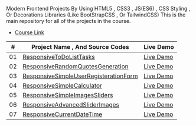 Modern Frontend Projects By Using HTML5 , CSS3 , JS(ES6) , CSS Styling , Or Decorations Libraries (Like BootStrapCSS , Or TailwindCSS) 
This is the main repository for all of the projects in the course.

- [Course Link](https://github.com/MahmoudKhalidShabaanOmar2/ModernFrontEndProjects)

| #   | Project Name  , And Source Codes                        | Live Demo   |
|-----|---------------------------------------------------------|-------------|
| 01  | [ResponsiveToDoListTasks]([https://github.com/MahmoudKhalidShabaanOmar2/ModernFrontEndProjects/tree/main/ResponsiveToDoList](https://github.com/MahmoudKhalidShabaanOmar2/ModernFrontEndProjects/tree/main/ResponsiveToDoList))           | [Live Demo](https://mahmoudkhalidshabaanomar2.github.io/ModernFrontEndProjects/ResponsiveToDoList/) |
| 02 | [ResponsiveRandomQuotesGeneration](https://github.com/MahmoudKhalidShabaanOmar2/ModernFrontEndProjects/tree/main/ResponsiveQuotesGeneration) | [Live Demo](https://mahmoudkhalidshabaanomar2.github.io/ModernFrontEndProjects/ResponsiveQuotesGeneration/) |
| 03 | [ResponsiveSimpleUserRegisterationForm](https://github.com/MahmoudKhalidShabaanOmar2/ModernFrontEndProjects/tree/main/ResponsiveSimpleUserRegisterationForm) | [Live Demo](https://mahmoudkhalidshabaanomar2.github.io/ModernFrontEndProjects/ResponsiveSimpleUserRegisterationForm/) |
| 04 | [ResponsiveSimpleCalculator](https://github.com/MahmoudKhalidShabaanOmar2/ModernFrontEndProjects/tree/main/ResponsiveSimpleCalculator) | [Live Demo](https://mahmoudkhalidshabaanomar2.github.io/ModernFrontEndProjects/ResponsiveSimpleCalculator) |
| 05 | [ResponsiveSimpleImagesSliders](https://github.com/MahmoudKhalidShabaanOmar2/ModernFrontEndProjects/tree/main/ResponsiveSimpleImagesSliders) | [Live Demo](https://mahmoudkhalidshabaanomar2.github.io/ModernFrontEndProjects//ResponsiveSimpleImagesSliders/) |
| 06 | [ResponsiveAdvancedSliderImages](https://github.com/MahmoudKhalidShabaanOmar2/ModernFrontEndProjects/tree/main/ResponsiveAdvancedSliderImages) | [Live Demo](https://mahmoudkhalidshabaanomar2.github.io/ModernFrontEndProjects//ResponsiveAdvancedSliderImages/) |
| 07 | [ResponsiveCurrentDateTime](https://github.com/MahmoudKhalidShabaanOmar2/ModernFrontEndProjects/tree/main/ResponsiveCurrentDateTime) | [Live Demo](https://mahmoudkhalidshabaanomar2.github.io/ModernFrontEndProjects/ResponsiveCurrentDateTime/) |
